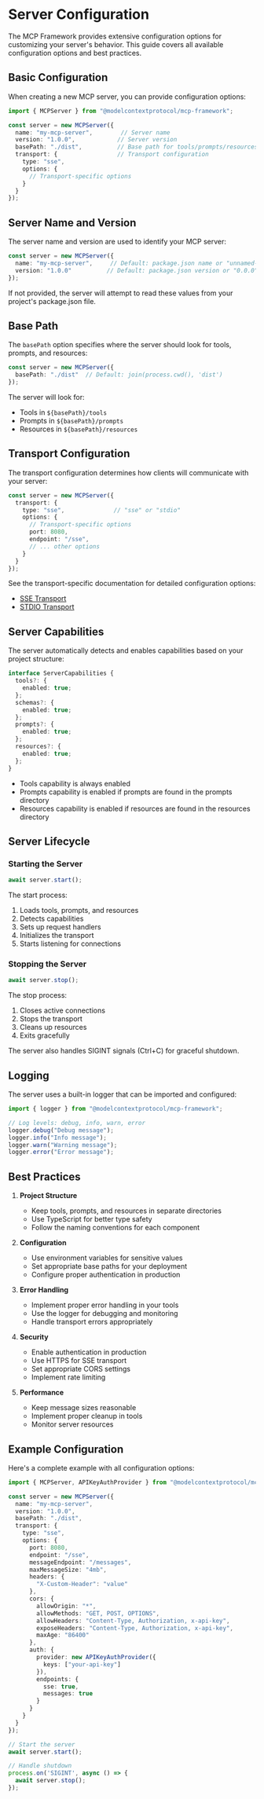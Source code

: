 # Server Configuration

The MCP Framework provides extensive configuration options for customizing your server's behavior. This guide covers all available configuration options and best practices.

## Basic Configuration

When creating a new MCP server, you can provide configuration options:

```typescript
import { MCPServer } from "@modelcontextprotocol/mcp-framework";

const server = new MCPServer({
  name: "my-mcp-server",        // Server name
  version: "1.0.0",            // Server version
  basePath: "./dist",          // Base path for tools/prompts/resources
  transport: {                 // Transport configuration
    type: "sse",
    options: {
      // Transport-specific options
    }
  }
});
```

## Server Name and Version

The server name and version are used to identify your MCP server:

```typescript
const server = new MCPServer({
  name: "my-mcp-server",     // Default: package.json name or "unnamed-mcp-server"
  version: "1.0.0"          // Default: package.json version or "0.0.0"
});
```

If not provided, the server will attempt to read these values from your project's package.json file.

## Base Path

The `basePath` option specifies where the server should look for tools, prompts, and resources:

```typescript
const server = new MCPServer({
  basePath: "./dist"  // Default: join(process.cwd(), 'dist')
});
```

The server will look for:
- Tools in `${basePath}/tools`
- Prompts in `${basePath}/prompts`
- Resources in `${basePath}/resources`

## Transport Configuration

The transport configuration determines how clients will communicate with your server:

```typescript
const server = new MCPServer({
  transport: {
    type: "sse",              // "sse" or "stdio"
    options: {
      // Transport-specific options
      port: 8080,
      endpoint: "/sse",
      // ... other options
    }
  }
});
```

See the transport-specific documentation for detailed configuration options:
- [SSE Transport](./Transports/sse.md)
- [STDIO Transport](./Transports/stdio.md)

## Server Capabilities

The server automatically detects and enables capabilities based on your project structure:

```typescript
interface ServerCapabilities {
  tools?: {
    enabled: true;
  };
  schemas?: {
    enabled: true;
  };
  prompts?: {
    enabled: true;
  };
  resources?: {
    enabled: true;
  };
}
```

- Tools capability is always enabled
- Prompts capability is enabled if prompts are found in the prompts directory
- Resources capability is enabled if resources are found in the resources directory

## Server Lifecycle

### Starting the Server

```typescript
await server.start();
```

The start process:
1. Loads tools, prompts, and resources
2. Detects capabilities
3. Sets up request handlers
4. Initializes the transport
5. Starts listening for connections

### Stopping the Server

```typescript
await server.stop();
```

The stop process:
1. Closes active connections
2. Stops the transport
3. Cleans up resources
4. Exits gracefully

The server also handles SIGINT signals (Ctrl+C) for graceful shutdown.

## Logging

The server uses a built-in logger that can be imported and configured:

```typescript
import { logger } from "@modelcontextprotocol/mcp-framework";

// Log levels: debug, info, warn, error
logger.debug("Debug message");
logger.info("Info message");
logger.warn("Warning message");
logger.error("Error message");
```

## Best Practices

1. **Project Structure**
   - Keep tools, prompts, and resources in separate directories
   - Use TypeScript for better type safety
   - Follow the naming conventions for each component

2. **Configuration**
   - Use environment variables for sensitive values
   - Set appropriate base paths for your deployment
   - Configure proper authentication in production

3. **Error Handling**
   - Implement proper error handling in your tools
   - Use the logger for debugging and monitoring
   - Handle transport errors appropriately

4. **Security**
   - Enable authentication in production
   - Use HTTPS for SSE transport
   - Set appropriate CORS settings
   - Implement rate limiting

5. **Performance**
   - Keep message sizes reasonable
   - Implement proper cleanup in tools
   - Monitor server resources

## Example Configuration

Here's a complete example with all configuration options:

```typescript
import { MCPServer, APIKeyAuthProvider } from "@modelcontextprotocol/mcp-framework";

const server = new MCPServer({
  name: "my-mcp-server",
  version: "1.0.0",
  basePath: "./dist",
  transport: {
    type: "sse",
    options: {
      port: 8080,
      endpoint: "/sse",
      messageEndpoint: "/messages",
      maxMessageSize: "4mb",
      headers: {
        "X-Custom-Header": "value"
      },
      cors: {
        allowOrigin: "*",
        allowMethods: "GET, POST, OPTIONS",
        allowHeaders: "Content-Type, Authorization, x-api-key",
        exposeHeaders: "Content-Type, Authorization, x-api-key",
        maxAge: "86400"
      },
      auth: {
        provider: new APIKeyAuthProvider({
          keys: ["your-api-key"]
        }),
        endpoints: {
          sse: true,
          messages: true
        }
      }
    }
  }
});

// Start the server
await server.start();

// Handle shutdown
process.on('SIGINT', async () => {
  await server.stop();
});
